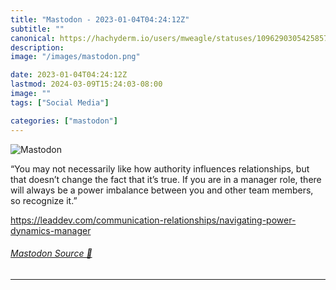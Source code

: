 ```yaml
---
title: "Mastodon - 2023-01-04T04:24:12Z"
subtitle: ""
canonical: https://hachyderm.io/users/mweagle/statuses/109629030542585781
description:
image: "/images/mastodon.png"

date: 2023-01-04T04:24:12Z
lastmod: 2024-03-09T15:24:03-08:00
image: ""
tags: ["Social Media"]

categories: ["mastodon"]
---
```

![Mastodon](/images/mastodon.png)

<p>“You may not necessarily like how authority influences relationships, but that doesn’t change the fact that it’s true. If you are in a manager role, there will always be a power imbalance between you and other team members, so recognize it.”</p><p><a href="https://leaddev.com/communication-relationships/navigating-power-dynamics-manager" target="_blank" rel="nofollow noopener noreferrer" translate="no"><span class="invisible">https://</span><span class="ellipsis">leaddev.com/communication-rela</span><span class="invisible">tionships/navigating-power-dynamics-manager</span></a></p>


###### [Mastodon Source 🐘](https://hachyderm.io/@mweagle/109629030542585781)

___
